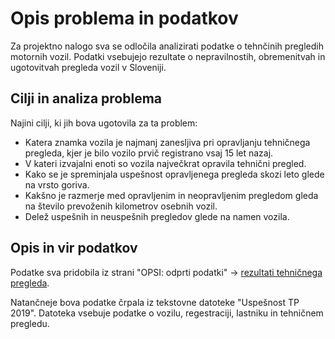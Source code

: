 # Opis problema in podatkov
Za projektno nalogo sva se odločila analizirati podatke o tehnčinih pregledih motornih vozil. Podatki vsebujejo rezultate o nepravilnostih, obremenitvah in ugotovitvah pregleda vozil v Sloveniji.

## Cilji in analiza problema
Najini cilji, ki jih bova ugotovila za ta problem:
* Katera znamka vozila je najmanj zanesljiva pri opravljanju tehničnega pregleda, kjer je bilo vozilo prvič registrano vsaj 15 let nazaj.
* V kateri izvajalni enoti so vozila največkrat opravila tehnični pregled.
* Kako se je spreminjala uspešnost opravljenega pregleda skozi leto glede na vrsto goriva.
* Kakšno je razmerje med opravljenim in neopravljenim pregledom gleda na število prevoženih kilometrov osebnih vozil.
* Delež uspešnih in neuspešnih pregledov glede na namen vozila.

## Opis in vir podatkov
Podatke sva pridobila iz strani "OPSI: odprti podatki" -> [rezultati tehničnega pregleda](https://podatki.gov.si/dataset/rezultati-tehnicnih-pregledov-motornih-vozil).

Natančneje bova podatke črpala iz tekstovne datoteke "Uspešnost TP 2019". Datoteka vsebuje podatke o vozilu, regestraciji, lastniku in tehničnem pregledu.
